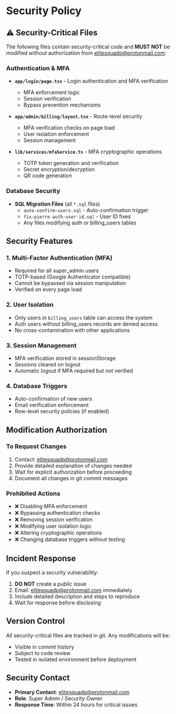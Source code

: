 # Security Policy

## ⚠️ Security-Critical Files

The following files contain security-critical code and **MUST NOT** be modified without authorization from elitesquadp@protonmail.com:

### Authentication & MFA
- **`app/login/page.tsx`** - Login authentication and MFA verification
  - MFA enforcement logic
  - Session verification
  - Bypass prevention mechanisms

- **`app/admin/billing/layout.tsx`** - Route-level security
  - MFA verification checks on page load
  - User isolation enforcement
  - Session management

- **`lib/services/mfaService.ts`** - MFA cryptographic operations
  - TOTP token generation and verification
  - Secret encryption/decryption
  - QR code generation

### Database Security
- **SQL Migration Files** (all `*.sql` files)
  - `auto-confirm-users.sql` - Auto-confirmation trigger
  - `fix-pierre-auth-user-id.sql` - User ID fixes
  - Any files modifying auth or billing_users tables

## Security Features

### 1. Multi-Factor Authentication (MFA)
- Required for all super_admin users
- TOTP-based (Google Authenticator compatible)
- Cannot be bypassed via session manipulation
- Verified on every page load

### 2. User Isolation
- Only users in `billing_users` table can access the system
- Auth users without billing_users records are denied access
- No cross-contamination with other applications

### 3. Session Management
- MFA verification stored in sessionStorage
- Sessions cleared on logout
- Automatic logout if MFA required but not verified

### 4. Database Triggers
- Auto-confirmation of new users
- Email verification enforcement
- Row-level security policies (if enabled)

## Modification Authorization

### To Request Changes
1. Contact: elitesquadp@protonmail.com
2. Provide detailed explanation of changes needed
3. Wait for explicit authorization before proceeding
4. Document all changes in git commit messages

### Prohibited Actions
- ❌ Disabling MFA enforcement
- ❌ Bypassing authentication checks
- ❌ Removing session verification
- ❌ Modifying user isolation logic
- ❌ Altering cryptographic operations
- ❌ Changing database triggers without testing

## Incident Response

If you suspect a security vulnerability:
1. **DO NOT** create a public issue
2. Email: elitesquadp@protonmail.com immediately
3. Include detailed description and steps to reproduce
4. Wait for response before disclosing

## Version Control

All security-critical files are tracked in git. Any modifications will be:
- Visible in commit history
- Subject to code review
- Tested in isolated environment before deployment

## Security Contact

- **Primary Contact**: elitesquadp@protonmail.com
- **Role**: Super Admin / Security Owner
- **Response Time**: Within 24 hours for critical issues
